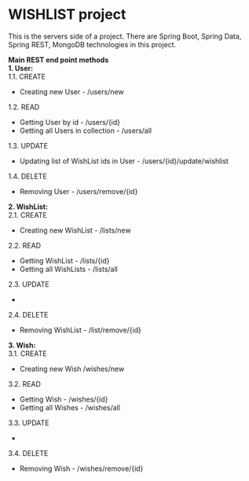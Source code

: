 # WISHLIST project
This is the servers side of a project. 
There are Spring Boot, Spring Data, Spring REST, MongoDB technologies in this project.

**Main REST end point methods**<br/>
**1. User:**<br/>
    1.1. CREATE<br/>
        <ul>
          <li>Creating new User - /users/new</li>
        </ul>
    1.2. READ<br/>
        <ul>
           <li>Getting User by id - /users/{id}</li>
           <li>Getting all Users in collection - /users/all</li>
        </ul>
    1.3. UPDATE<br/>
        <ul>
           <li>Updating list of WishList ids in User - /users/{id}/update/wishlist</li>
        </ul>
    1.4. DELETE<br/>
        <ul>
           <li>Removing User - /users/remove/{id}</li>
        </ul>
    
**2. WishList:**<br/>
    2.1. CREATE<br/>
        <ul>
           <li>Creating new WishList - /lists/new</li>
        </ul>
    2.2. READ<br/>
        <ul>
           <li>Getting WishList - /lists/{id}</li>
           <li>Getting all WishLists - /lists/all</li>
        </ul>
    2.3. UPDATE<br/>
        <ul>
           <li></li>
        </ul>
    2.4. DELETE<br/>
        <ul>
           <li>Removing WishList - /list/remove/{id}</li>
        </ul>
    
**3. Wish:**<br/>
    3.1. CREATE<br/>
        <ul>
           <li>Creating new Wish /wishes/new</li>
        </ul>
    3.2. READ<br/>
        <ul>
           <li>Getting Wish - /wishes/{id}</li>
           <li>Getting all Wishes - /wishes/all</li>
        </ul>
    3.3. UPDATE<br/>
        <ul>
           <li></li>
        </ul>
    3.4. DELETE<br/>
        <ul>
           <li>Removing Wish - /wishes/remove/{id}</li>
        </ul>
